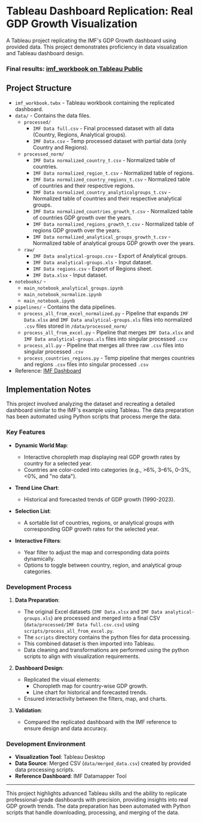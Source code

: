 # Tableau Dashboard Replication: Real GDP Growth Visualization

A Tableau project replicating the IMF's GDP Growth dashboard using provided data. This project demonstrates proficiency in data visualization and Tableau dashboard design.

### Final results: **[imf_workbook on Tableau Public](https://public.tableau.com/views/imf_workbook/Dashboard1?:language=en-US&:sid=&:redirect=auth&:display_count=n&:origin=viz_share_link)**

## Project Structure

- `imf_workbook.twbx` - Tableau workbook containing the replicated dashboard.
- `data/` - Contains the data files.
  - `processed/`
    - `IMF Data full.csv` - Final processed dataset with all data (Country, Regions, Analytical groups).
    - `IMF Data.csv` - Temp processed dataset with partial data (only Country and Regions).
  - `processed_norm/`
    - `IMF Data normalized_country_t.csv` - Normalized table of countries.
    - `IMF Data normalized_region_t.csv` - Normalized table of regions.
    - `IMF Data normalized_country_regions_t.csv` - Normalized table of countries and their respective regions.
    - `IMF Data normalized_country_analyticalgroups_t.csv` - Normalized table of countries and their respective analytical groups.
    - `IMF Data normalized_countries_growth_t.csv` - Normalized table of countries GDP growth over the years.
    - `IMF Data normalized_regions_growth_t.csv` - Normalized table of regions GDP growth over the years.
    - `IMF Data normalized_analytical_groups_growth_t.csv` - Normalized table of analytical groups GDP growth over the years.
  - `raw/`
    - `IMF Data analytical-groups.csv` - Export of Analytical groups.
    - `IMF Data analytical-groups.xls` - Input dataset.
    - `IMF Data regions.csv` - Export of Regions sheet.
    - `IMF Data.xlsx` - Input dataset.
- `notebooks/` - 
  - `main_notebook_analytical_groups.ipynb`
  - `main_notebook_normalize.ipynb`
  - `main_notebook.ipynb`
- `pipelines/` - Contains the data pipelines.
  - `process_all_from_excel_normalized.py` - Pipeline that expands `IMF Data.xlsx` and `IMF Data analytical-groups.xls` files into normalized `.csv` files stored in `/data/processed_norm/`
  - `process_all_from_excel.py` - Pipeline that merges `IMF Data.xlsx` and `IMF Data analytical-groups.xls` files into singular processed `.csv`
  - `process_all.py` - Pipeline that merges all three raw `.csv` files into singular processed `.csv`
  - `process_countries_regions.py` - Temp pipeline that merges countries and regions `.csv` files into singular processed `.csv`
- Reference: [IMF Dashboard](https://www.imf.org/external/datamapper/NGDP_RPCH@WEO/OEMDC/ADVEC/WEOWORLD)

## Implementation Notes

This project involved analyzing the dataset and recreating a detailed dashboard similar to the IMF's example using Tableau. The data preparation has been automated using Python scripts that process merge the data.

### Key Features

- **Dynamic World Map**:
  - Interactive choropleth map displaying real GDP growth rates by country for a selected year.
  - Countries are color-coded into categories (e.g., >6%, 3–6%, 0–3%, <0%, and "no data").

- **Trend Line Chart**:
  - Historical and forecasted trends of GDP growth (1990-2023).

- **Selection List**:
  - A sortable list of countries, regions, or analytical groups with corresponding GDP growth rates for the selected year.

- **Interactive Filters**:
  - Year filter to adjust the map and corresponding data points dynamically.
  - Options to toggle between country, region, and analytical group categories.

### Development Process

1. **Data Preparation**:
   - The original Excel datasets (`IMF Data.xlsx` and `IMF Data analytical-groups.xls`) are processed and merged into a final CSV (`data/processed/IMF Data full.csv.csv`) using `scripts/process_all_from_excel.py`.
   - The `scripts` directory contains the python files for data processing.
   - This combined dataset is then imported into Tableau.
   - Data cleaning and transformations are performed using the python scripts to align with visualization requirements.

2. **Dashboard Design**:
   - Replicated the visual elements:
     - Choropleth map for country-wise GDP growth.
     - Line chart for historical and forecasted trends.
   - Ensured interactivity between the filters, map, and charts.

3. **Validation**:
   - Compared the replicated dashboard with the IMF reference to ensure design and data accuracy.

### Development Environment

- **Visualization Tool**: Tableau Desktop
- **Data Source**: Merged CSV (`data/merged_data.csv`) created by provided data processing scripts.
- **Reference Dashboard**: IMF Datamapper Tool

---

This project highlights advanced Tableau skills and the ability to replicate professional-grade dashboards with precision, providing insights into real GDP growth trends. The data preparation has been automated with Python scripts that handle downloading, processing, and merging of the data.